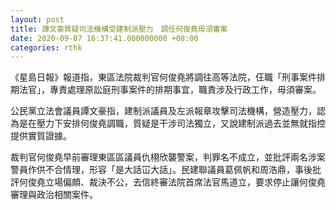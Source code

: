 ```yaml
---
layout: post
title: 譚文豪質疑司法機構受建制派壓力　調任何俊堯毋須審案
date: 2020-09-07 16:37:41.000000000 +08:00
categories: rthk
---
```


《星島日報》報道指，東區法院裁判官何俊堯將調往高等法院，仼職「刑事案件排期法官」，專責處理原訟庭刑事案件的排期事宜，職責涉及行政工作，毋須審案。

公民黨立法會議員譚文豪指，建制派議員及左派報章攻擊司法機構，營造壓力，認為是在壓力下安排何俊堯調職，質疑是干涉司法獨立，又說建制派過去並無就指控提供實質證據。

裁判官何俊堯早前審理東區區議員仇栩欣襲警案，判罪名不成立，並批評兩名涉案警員作供不合情理，形容「是大話冚大話」。民建聯議員葛佩帆和周浩鼎，事後批評何俊堯立場偏頗、裁決不公，去信終審法院首席法官馬道立，要求停止讓何俊堯審理與政治相關案件。
